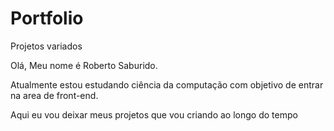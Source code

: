 # Portfolio
Projetos variados

Olá, Meu nome é Roberto Saburido.

Atualmente estou estudando ciência da computação com objetivo de entrar na area de front-end.

Aqui eu vou deixar meus projetos que vou criando ao longo do tempo
